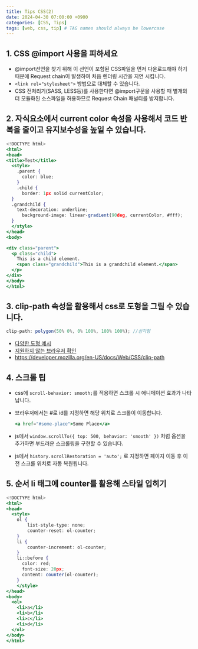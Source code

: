 ```yaml
---
title: Tips CSS(2)
date: 2024-04-30 07:00:00 +0900
categories: [CSS, Tips]
tags: [web, css, tip] # TAG names should always be lowercase
---
```


## 1. CSS @import 사용을 피하세요

- @import선언을 찾기 위해 이 선언이 포함된 CSS파일을 먼저 다운로드해야 하기 때문에 Request chain이 발생하여 처음 렌더링 시간을 지연 시킵니다.
- `<link rel="stylesheet">` 방법으로 대체할 수 있습니다.
- CSS 전처리기(SASS, LESS등)를 사용한다면 @import구문을 사용할 때 별개의 더 모듈화된 소스파일을 허용하므로 Request Chain 패널티를 방지합니다.

## 2. 자식요소에서 current color 속성을 사용해서 코드 반복을 줄이고 유지보수성을 높일 수 있습니다.

```jsx
<!DOCTYPE html>
<html>
<head>
<title>Test</title>
  <style>
    .parent {
      color: blue;
    }
    .child {
      border: 1px solid currentColor;
  }
  .grandchild {
    text-decoration: underline;
      background-image: linear-gradient(90deg, currentColor, #fff);
  }
  </style>
</head>
<body>

<div class="parent">
  <p class="child">
    This is a child element.
    <span class="grandchild">This is a grandchild element.</span>
  </p>
</div>
</body>
</html>
```

## 3. clip-path 속성을 활용해서 css로 도형을 그릴 수 있습니다.

```jsx
clip-path: polygon(50% 0%, 0% 100%, 100% 100%); //삼각형
```

- [다양한 도형 예시](https://bennettfeely.com/clippy/)
- [지원하지 않는 브라우저 확인](https://caniuse.com/?search=clip-path)
- https://developer.mozilla.org/en-US/docs/Web/CSS/clip-path

## 4. 스크롤 팁

- css에 `scroll-behavior: smooth;`를 적용하면 스크롤 시 애니메이션 효과가 나타납니다.
- 브라우저에서는 #로 id를 지정하면 해당 위치로 스크롤이 이동합니다.

  ```jsx
  <a href="#some-place">Some Place</a>
  ```

- js에서 `window.scrollTo({ top: 500, behavior: 'smooth' })` 처럼 옵션을 추가하면 부드러운 스크롤링을 구현할 수 있습니다.
- js에서 `history.scrollRestoration = 'auto';` 로 지정하면 페이지 이동 후 이전 스크롤 위치로 자동 복원됩니다.

## 5. 순서 li 태그에 counter를 활용해 스타일 입히기

```jsx
<!DOCTYPE html>
<html>
<head>
  <style>
    ol {
        list-style-type: none;
        counter-reset: ol-counter;
    }
    li {
        counter-increment: ol-counter;
    }
    li::before {
      color: red;
      font-size: 20px;
      content: counter(ol-counter);
    }
    </style>
</head>
<body>
  <ol>
    <li>a</li>
    <li>b</li>
    <li>c</li>
    <li>d</li>
  </ol>
</body>
</html>
```
